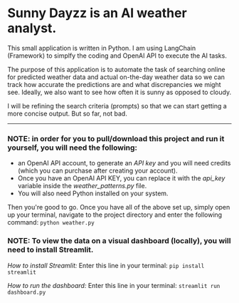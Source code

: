 # Sunny Dayzz is an AI weather analyst.

This small application is written in Python.
I am using LangChain (Framework) to simplfy the coding and OpenAI API to execute the AI tasks.

The purpose of this application is to automate the task of searching online for predicted weather data and actual on-the-day weather data so we can track 
how accurate the predictions are and what discrepancies we might see.
Ideally, we also want to see how often it is sunny as opposed to cloudy.

I will be refining the search criteria (prompts) so that we can start getting a more concise output. But so far, not bad.

---

### NOTE: in order for you to pull/download this project and run it yourself, you will need the following:
- an OpenAI API account, to generate an *API key* and you will need credits (which you can purchase after creating your account).
- Once you have an OpenAI API KEY, you can replace it with the *api_key* variable inside the *weather_patterns.py* file. 
- You will also need Python installed on your system. 

Then you're good to go.
Once you have all of the above set up, simply open up your terminal, navigate to the project directory and enter the following command:
`python weather.py`

### NOTE: To view the data on a visual dashboard (locally), you will need to install Streamlit.

*How to install Streamlit:*
Enter this line in your terminal: 
`pip install streamlit`

*How to run the dashboard:*
Enter this line in your terminal: 
`streamlit run dashboard.py`